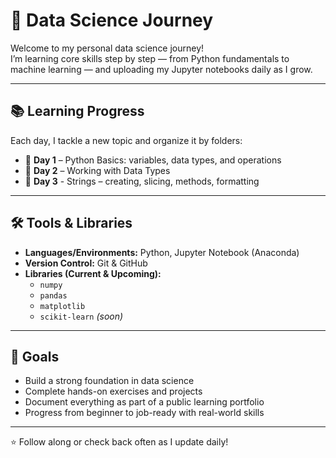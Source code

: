 # 🧠 Data Science Journey

Welcome to my personal data science journey!  
I’m learning core skills step by step — from Python fundamentals to machine learning — and uploading my Jupyter notebooks daily as I grow.

---

## 📚 Learning Progress

Each day, I tackle a new topic and organize it by folders:

- 📁 **Day 1** – Python Basics: variables, data types, and operations  
- 📁 **Day 2** – Working with Data Types  
- 📁 **Day 3** - Strings – creating, slicing, methods, formatting


---

## 🛠 Tools & Libraries

- **Languages/Environments:** Python, Jupyter Notebook (Anaconda)
- **Version Control:** Git & GitHub
- **Libraries (Current & Upcoming):**
  - `numpy`
  - `pandas`
  - `matplotlib`
  - `scikit-learn` *(soon)*

---

## 🎯 Goals

- Build a strong foundation in data science
- Complete hands-on exercises and projects
- Document everything as part of a public learning portfolio
- Progress from beginner to job-ready with real-world skills

---

⭐ Follow along or check back often as I update daily!
